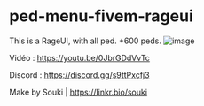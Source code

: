 # ped-menu-fivem-rageui
This is a RageUI, with all ped.
+600 peds.
![image](https://user-images.githubusercontent.com/53879234/170799242-70ecdf94-dacc-40b0-a4a7-c485dcbdc813.png)

Vidéo : https://youtu.be/0JbrGDdVvTc

Discord : 
https://discord.gg/s9ttPxcfj3

Make by Souki | https://linkr.bio/souki
